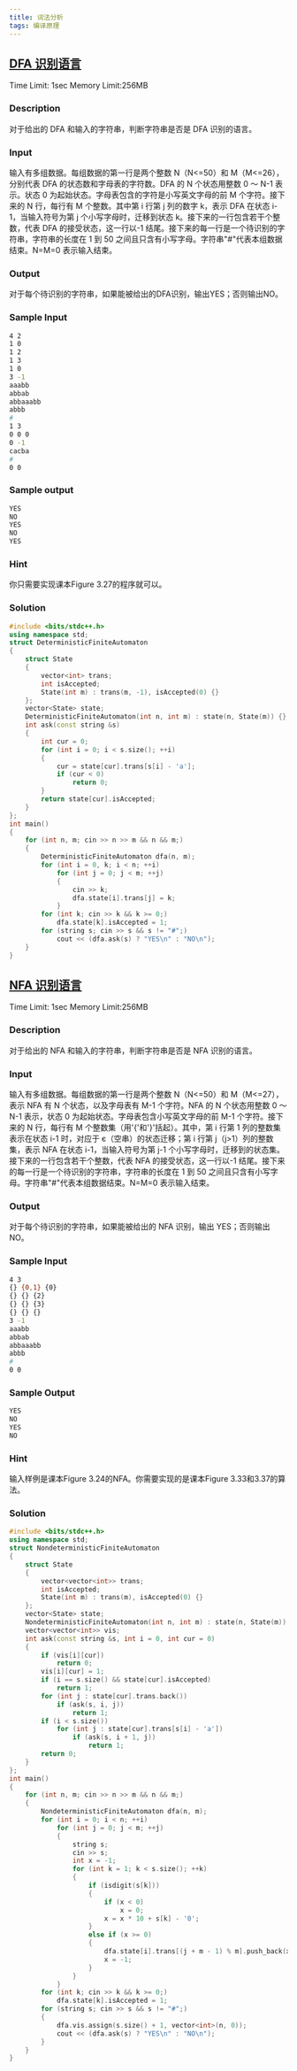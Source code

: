 ```yaml
---
title: 词法分析
tags: 编译原理
---
```


## [DFA 识别语言](http://soj.acmm.club/show_problem.php?pid=1000&cid=2834)

Time Limit: 1sec Memory Limit:256MB

### Description

对于给出的 DFA 和输入的字符串，判断字符串是否是 DFA 识别的语言。

### Input

输入有多组数据。每组数据的第一行是两个整数 N（N<=50）和 M（M<=26），分别代表 DFA 的状态数和字母表的字符数。DFA 的 N 个状态用整数 0 ～ N-1 表示。状态 0 为起始状态。字母表包含的字符是小写英文字母的前 M 个字符。接下来的 N 行，每行有 M 个整数。其中第 i 行第 j 列的数字 k，表示 DFA 在状态 i-1，当输入符号为第 j 个小写字母时，迁移到状态 k。接下来的一行包含若干个整数，代表 DFA 的接受状态，这一行以-1 结尾。接下来的每一行是一个待识别的字符串，字符串的长度在 1 到 50 之间且只含有小写字母。字符串"#"代表本组数据结束。N=M=0 表示输入结束。

### Output

对于每个待识别的字符串，如果能被给出的DFA识别，输出YES；否则输出NO。

### Sample Input

```bash
4 2
1 0
1 2
1 3
1 0
3 -1
aaabb
abbab
abbaaabb
abbb
#
1 3
0 0 0
0 -1
cacba
#
0 0
```

### Sample output

```bash
YES
NO
YES
NO
YES
```

### Hint

你只需要实现课本Figure 3.27的程序就可以。

### Solution

```cpp
#include <bits/stdc++.h>
using namespace std;
struct DeterministicFiniteAutomaton
{
    struct State
    {
        vector<int> trans;
        int isAccepted;
        State(int m) : trans(m, -1), isAccepted(0) {}
    };
    vector<State> state;
    DeterministicFiniteAutomaton(int n, int m) : state(n, State(m)) {}
    int ask(const string &s)
    {
        int cur = 0;
        for (int i = 0; i < s.size(); ++i)
        {
            cur = state[cur].trans[s[i] - 'a'];
            if (cur < 0)
                return 0;
        }
        return state[cur].isAccepted;
    }
};
int main()
{
    for (int n, m; cin >> n >> m && n && m;)
    {
        DeterministicFiniteAutomaton dfa(n, m);
        for (int i = 0, k; i < n; ++i)
            for (int j = 0; j < m; ++j)
            {
                cin >> k;
                dfa.state[i].trans[j] = k;
            }
        for (int k; cin >> k && k >= 0;)
            dfa.state[k].isAccepted = 1;
        for (string s; cin >> s && s != "#";)
            cout << (dfa.ask(s) ? "YES\n" : "NO\n");
    }
}
```

## [NFA 识别语言](http://soj.acmm.club/show_problem.php?pid=1001&cid=2834)

Time Limit: 1sec Memory Limit:256MB

### Description

对于给出的 NFA 和输入的字符串，判断字符串是否是 NFA 识别的语言。

### Input

输入有多组数据。每组数据的第一行是两个整数 N（N<=50）和 M（M<=27），表示 NFA 有 N 个状态，以及字母表有 M-1 个字符。NFA 的 N 个状态用整数 0 ～ N-1 表示，状态 0 为起始状态。字母表包含小写英文字母的前 M-1 个字符。接下来的 N 行，每行有 M 个整数集（用'{'和'}'括起）。其中，第 i 行第 1 列的整数集表示在状态 i-1 时，对应于 є（空串）的状态迁移；第 i 行第 j（j>1）列的整数集，表示 NFA 在状态 i-1，当输入符号为第 j-1 个小写字母时，迁移到的状态集。接下来的一行包含若干个整数，代表 NFA 的接受状态，这一行以-1 结尾。接下来的每一行是一个待识别的字符串，字符串的长度在 1 到 50 之间且只含有小写字母。字符串"#"代表本组数据结束。N=M=0 表示输入结束。

### Output

对于每个待识别的字符串，如果能被给出的 NFA 识别，输出 YES；否则输出 NO。

### Sample Input

```bash
4 3
{} {0,1} {0}
{} {} {2}
{} {} {3}
{} {} {}
3 -1
aaabb
abbab
abbaaabb
abbb
#
0 0
```

### Sample Output

```bash
YES
NO
YES
NO
```

### Hint

输入样例是课本Figure 3.24的NFA。你需要实现的是课本Figure 3.33和3.37的算法。

### Solution

```cpp
#include <bits/stdc++.h>
using namespace std;
struct NondeterministicFiniteAutomaton
{
    struct State
    {
        vector<vector<int>> trans;
        int isAccepted;
        State(int m) : trans(m), isAccepted(0) {}
    };
    vector<State> state;
    NondeterministicFiniteAutomaton(int n, int m) : state(n, State(m)) {}
    vector<vector<int>> vis;
    int ask(const string &s, int i = 0, int cur = 0)
    {
        if (vis[i][cur])
            return 0;
        vis[i][cur] = 1;
        if (i == s.size() && state[cur].isAccepted)
            return 1;
        for (int j : state[cur].trans.back())
            if (ask(s, i, j))
                return 1;
        if (i < s.size())
            for (int j : state[cur].trans[s[i] - 'a'])
                if (ask(s, i + 1, j))
                    return 1;
        return 0;
    }
};
int main()
{
    for (int n, m; cin >> n >> m && n && m;)
    {
        NondeterministicFiniteAutomaton dfa(n, m);
        for (int i = 0; i < n; ++i)
            for (int j = 0; j < m; ++j)
            {
                string s;
                cin >> s;
                int x = -1;
                for (int k = 1; k < s.size(); ++k)
                {
                    if (isdigit(s[k]))
                    {
                        if (x < 0)
                            x = 0;
                        x = x * 10 + s[k] - '0';
                    }
                    else if (x >= 0)
                    {
                        dfa.state[i].trans[(j + m - 1) % m].push_back(x);
                        x = -1;
                    }
                }
            }
        for (int k; cin >> k && k >= 0;)
            dfa.state[k].isAccepted = 1;
        for (string s; cin >> s && s != "#";)
        {
            dfa.vis.assign(s.size() + 1, vector<int>(n, 0));
            cout << (dfa.ask(s) ? "YES\n" : "NO\n");
        }
    }
}
```

